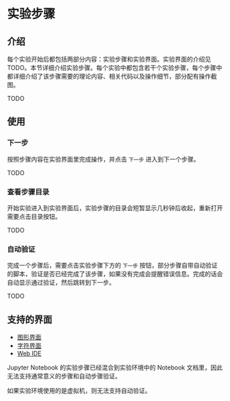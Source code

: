 # 实验步骤

## 介绍

每个实验开始后都包括两部分内容：实验步骤和实验界面。实验界面的介绍见 TODO。本节详细介绍实验步骤。每个实验中都包含若干个实验步骤，每个步骤中都详细介绍了该步骤需要的理论内容、相关代码以及操作细节，部分配有操作截图。

TODO

## 使用

### 下一步

按照步骤内容在实验界面里完成操作，并点击 `下一步` 进入到下一个步骤。

TODO

### 查看步骤目录

开始实验进入到实验界面后，实验步骤的目录会短暂显示几秒钟后收起，重新打开需要点击目录按钮。

TODO

### 自动验证

完成一个步骤后，需要点击实验步骤下方的 `下一步` 按钮，部分步骤自带自动验证的脚本，验证是否已经完成了该步骤，如果没有完成会提醒错误信息。完成的话会自动显示通过验证，然后跳转到下一步。

TODO


## 支持的界面

* [图形界面](../feature/desktop.md)
* [字符界面](../feature/terminal.md)
* [Web IDE](../feature/webide.md)

Jupyter Notebook 的实验步骤已经混合到实验环境中的 Notebook 文档里，因此无法支持通常意义的步骤和自动步骤验证。

如果实验环境使用的是虚拟机，则无法支持自动验证。
